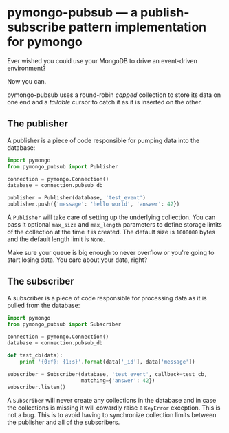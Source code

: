 pymongo-pubsub — a publish-subscribe pattern implementation for pymongo
=======================================================================

Ever wished you could use your MongoDB to drive an event-driven environment?

Now you can.

pymongo-pubsub uses a round-robin *capped* collection to store its data on one
end and a *tailable* cursor to catch it as it is inserted on the other.

The publisher
-------------

A publisher is a piece of code responsible for pumping data into the database:


```python
import pymongo
from pymongo_pubsub import Publisher

connection = pymongo.Connection()
database = connection.pubsub_db

publisher = Publisher(database, 'test_event')
publisher.push({'message': 'hello world', 'answer': 42})
```

A `Publisher` will take care of setting up the underlying collection. You can
pass it optional `max_size` and `max_length` parameters to define storage
limits of the collection at the time it is created. The default size is
`1000000` bytes and the default length limit is `None`.

Make sure your queue is big enough to never overflow or you're going to start
losing data. You care about your data, right?

The subscriber
--------------

A subscriber is a piece of code responsible for processing data as it is pulled
from the database:

```python
import pymongo
from pymongo_pubsub import Subscriber

connection = pymongo.Connection()
database = connection.pubsub_db

def test_cb(data):
    print '{0:f}: {1:s}'.format(data['_id'], data['message'])

subscriber = Subscriber(database, 'test_event', callback=test_cb,
                        matching={'answer': 42})
subscriber.listen()
```

A `Subscriber` will never create any collections in the database and in case
the collections is missing it will cowardly raise a `KeyError` exception.
This is not a bug. This is to avoid having to synchronize collection limits
between the publisher and all of the subscribers.
